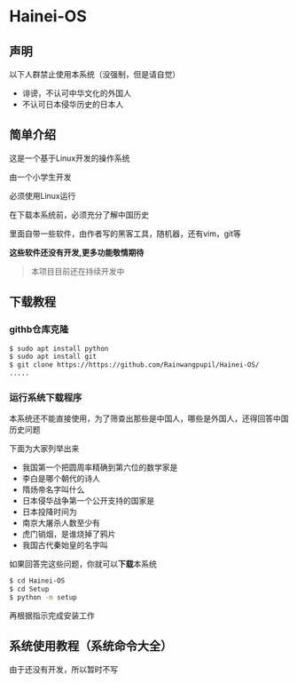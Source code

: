 # Hainei-OS

## 声明
以下人群禁止使用本系统（没强制，但是请自觉）
- 诽谤，不认可中华文化的外国人
- 不认可日本侵华历史的日本人

## 简单介绍
这是一个基于Linux开发的操作系统

由一个小学生开发

必须使用Linux运行

在下载本系统前，必须充分了解中国历史

里面自带一些软件，由作者写的黑客工具，随机器，还有vim，git等

**这些软件还没有开发,更多功能敬情期待**

> 本项目目前还在持续开发中
## 下载教程

### githb仓库克隆
```sh
$ sudo apt install python
$ sudo apt install git
$ git clone https://https://github.com/Rainwangpupil/Hainei-OS/
.....

```

### 运行系统下载程序

本系统还不能直接使用，为了筛查出那些是中国人，哪些是外国人，还得回答中国历史问题

下面为大家列举出来
- 我国第一个把圆周率精确到第六位的数学家是
- 李白是哪个朝代的诗人
- 隋炀帝名字叫什么
- 日本侵华战争第一个公开支持的国家是
- 日本投降时间为
- 南京大屠杀人数至少有
- 虎门销烟，是谁烧掉了鸦片
- 我国古代秦始皇的名字叫

如果回答完这些问题，你就可以**下载**本系统

```sh
$ cd Hainei-OS
$ cd Setup
$ python -m setup
```

再根据指示完成安装工作

## 系统使用教程（系统命令大全）

由于还没有开发，所以暂时不写